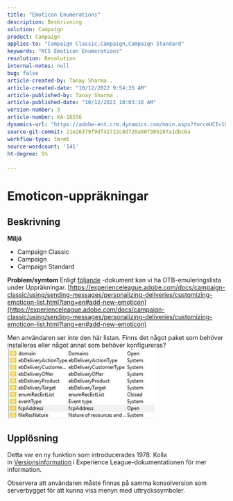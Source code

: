 ```yaml
---
title: "Emoticon Enumerations"
description: Beskrivning
solution: Campaign
product: Campaign
applies-to: "Campaign Classic,Campaign,Campaign Standard"
keywords: "KCS Emoticon Enumerations"
resolution: Resolution
internal-notes: null
bug: false
article-created-by: Tanay Sharma .
article-created-date: "10/12/2022 9:54:35 AM"
article-published-by: Tanay Sharma .
article-published-date: "10/12/2022 10:03:10 AM"
version-number: 3
article-number: KA-16556
dynamics-url: "https://adobe-ent.crm.dynamics.com/main.aspx?forceUCI=1&pagetype=entityrecord&etn=knowledgearticle&id=8a5b6bdc-134a-ed11-bba2-0022480868ff"
source-git-commit: 21e26379f9df42722c8d720a00f305287a1dbc6a
workflow-type: tm+mt
source-wordcount: '141'
ht-degree: 5%

---
```


# Emoticon-uppräkningar

## Beskrivning

<b>Miljö</b>
- Campaign Classic
- Campaign
- Campaign Standard



<b>Problem/symtom</b>
Enligt [följande](https://experienceleague.adobe.com/docs/campaign-classic/using/sending-messages/personalizing-deliveries/customizing-emoticon-list.html?lang=en#add-new-emoticon) -dokument kan vi ha OTB-emuleringslista under Uppräkningar.
[https://experienceleague.adobe.com/docs/campaign-classic/using/sending-messages/personalizing-deliveries/customizing-emoticon-list.html?lang=en#add-new-emoticon](https://experienceleague.adobe.com/docs/campaign-classic/using/sending-messages/personalizing-deliveries/customizing-emoticon-list.html?lang=en#add-new-emoticon)

Men användaren ser inte den här listan. Finns det något paket som behöver installeras eller något annat som behöver konfigureras?
![](assets/___7707b2fe-144a-ed11-bba2-0022480868ff___.jpeg)


## Upplösning


Detta var en ny funktion som introducerades 1978. Kolla in [Versionsinformation](https://experienceleague.adobe.com/docs/campaign-classic/using/release-notes/previous-releases/release--20-2.html?lang=en#release-20-2-1-build-9178) i Experience League-dokumentationen för mer information.

Observera att användaren måste finnas på samma konsolversion som serverbygget för att kunna visa menyn med uttryckssymboler.
